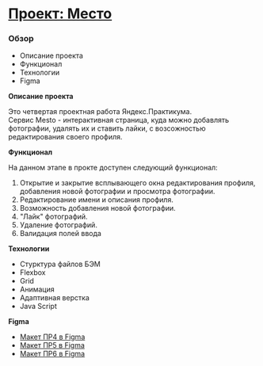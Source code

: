 # [Проект: Место](https://sobresuerte.github.io/mesto/)

### Обзор

* Описание проекта
* Функционал
* Технологии
* Figma

**Описание проекта**

Это четвертая проектная работа Яндекс.Практикума.  
Сервис Mesto - интерактивная страница, куда можно добавлять фотографии, удалять их и ставить лайки, с возсожностью редактирования своего профиля.

**Функционал**

На данном этапе в прокте доступен cледующий функционал:
1. Открытие и закрытие всплывающего окна редактирования профиля, добавления новой фотографии и просмотра фотографии.
2. Редактирование имени и описания профиля.
3. Возможность добавления новой фотографии.
4. "Лайк" фотографий.
5. Удаление фотографий.
6. Валидация полей ввода

**Технологии**
- Стурктура файлов БЭМ
- Flexbox
- Grid 
- Анимация
- Адаптивная верстка
- Java Script

**Figma**

* [Макет ПР4 в Figma](https://www.figma.com/file/2cn9N9jSkmxD84oJik7xL7/JavaScript.-Sprint-4?node-id=0%3A1)
* [Макет ПР5 в Figma](https://www.figma.com/file/bjyvbKKJN2naO0ucURl2Z0/JavaScript.-Sprint-5?node-id=0%3A1)
* [Макет ПР6 в Figma](https://www.figma.com/file/kRVLKwYG3d1HGLvh7JFWRT/JavaScript.-Sprint-6?node-id=1124%3A73)

